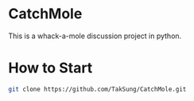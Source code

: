 # CatchMole
This is a whack-a-mole discussion project in python.

# How to Start

```bash
git clone https://github.com/TakSung/CatchMole.git
```
